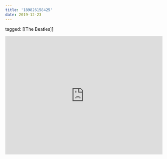 ```yaml
---
title: '189826158425'
date: 2019-12-23
---
```

tagged: [[The Beatles]]
<iframe allow="accelerometer; autoplay; clipboard-write; encrypted-media; gyroscope; picture-in-picture" allowfullscreen="" frameborder="0" height="375" id="youtube_iframe" src="https://www.youtube.com/embed/90M60PzmxEE?feature=oembed&amp;enablejsapi=1&amp;origin=https://safe.txmblr.com&amp;wmode=opaque" width="500"></iframe>